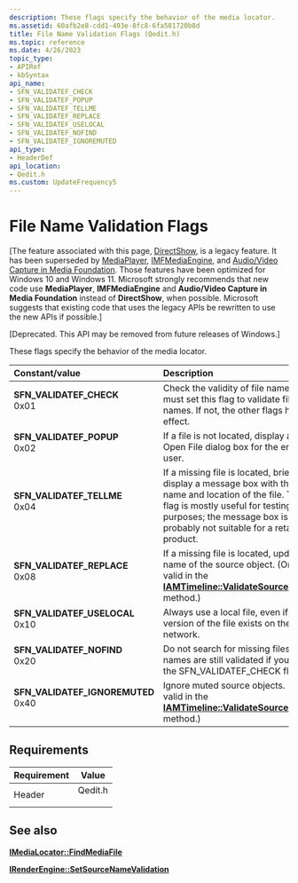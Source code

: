 ```yaml
---
description: These flags specify the behavior of the media locator.
ms.assetid: 60afb2e8-cdd1-493e-8fc8-6fa581720b8d
title: File Name Validation Flags (Qedit.h)
ms.topic: reference
ms.date: 4/26/2023
topic_type: 
- APIRef
- kbSyntax
api_name: 
- SFN_VALIDATEF_CHECK
- SFN_VALIDATEF_POPUP
- SFN_VALIDATEF_TELLME
- SFN_VALIDATEF_REPLACE
- SFN_VALIDATEF_USELOCAL
- SFN_VALIDATEF_NOFIND
- SFN_VALIDATEF_IGNOREMUTED
api_type: 
- HeaderDef
api_location: 
- Qedit.h
ms.custom: UpdateFrequency5
---
```


# File Name Validation Flags

\[The feature associated with this page, [DirectShow](/windows/win32/directshow/directshow), is a legacy feature. It has been superseded by [MediaPlayer](/uwp/api/Windows.Media.Playback.MediaPlayer), [IMFMediaEngine](/windows/win32/api/mfmediaengine/nn-mfmediaengine-imfmediaengine), and [Audio/Video Capture in Media Foundation](windows/win32/medfound/audio-video-capture-in-media-foundation). Those features have been optimized for Windows 10 and Windows 11. Microsoft strongly recommends that new code use **MediaPlayer**, **IMFMediaEngine** and **Audio/Video Capture in Media Foundation** instead of **DirectShow**, when possible. Microsoft suggests that existing code that uses the legacy APIs be rewritten to use the new APIs if possible.\]

\[Deprecated. This API may be removed from future releases of Windows.\]

These flags specify the behavior of the media locator.



| Constant/value                                                                                                                                                                                                                                               | Description                                                                                                                                                                                                                    |
|:-------------------------------------------------------------------------------------------------------------------------------------------------------------------------------------------------------------------------------------------------------------|:-------------------------------------------------------------------------------------------------------------------------------------------------------------------------------------------------------------------------------|
| <span id="SFN_VALIDATEF_CHECK"></span><span id="sfn_validatef_check"></span><dl> <dt>**SFN\_VALIDATEF\_CHECK**</dt> <dt>0x01</dt> </dl>                   | Check the validity of file names. You must set this flag to validate file names. If not, the other flags have no effect.<br/>                                                                                            |
| <span id="SFN_VALIDATEF_POPUP"></span><span id="sfn_validatef_popup"></span><dl> <dt>**SFN\_VALIDATEF\_POPUP**</dt> <dt>0x02</dt> </dl>                   | If a file is not located, display an Open File dialog box for the end user.<br/>                                                                                                                                         |
| <span id="SFN_VALIDATEF_TELLME"></span><span id="sfn_validatef_tellme"></span><dl> <dt>**SFN\_VALIDATEF\_TELLME**</dt> <dt>0x04</dt> </dl>                | If a missing file is located, briefly display a message box with the name and location of the file. This flag is mostly useful for testing purposes; the message box is probably not suitable for a retail product.<br/> |
| <span id="SFN_VALIDATEF_REPLACE"></span><span id="sfn_validatef_replace"></span><dl> <dt>**SFN\_VALIDATEF\_REPLACE**</dt> <dt>0x08</dt> </dl>             | If a missing file is located, update the name of the source object. (Only valid in the [**IAMTimeline::ValidateSourceNames**](iamtimeline-validatesourcenames.md) method.)<br/>                                         |
| <span id="SFN_VALIDATEF_USELOCAL"></span><span id="sfn_validatef_uselocal"></span><dl> <dt>**SFN\_VALIDATEF\_USELOCAL**</dt> <dt>0x10</dt> </dl>          | Always use a local file, even if a version of the file exists on the network.<br/>                                                                                                                                       |
| <span id="SFN_VALIDATEF_NOFIND"></span><span id="sfn_validatef_nofind"></span><dl> <dt>**SFN\_VALIDATEF\_NOFIND**</dt> <dt>0x20</dt> </dl>                | Do not search for missing files. File names are still validated if you set the SFN\_VALIDATEF\_CHECK flag.<br/>                                                                                                          |
| <span id="SFN_VALIDATEF_IGNOREMUTED"></span><span id="sfn_validatef_ignoremuted"></span><dl> <dt>**SFN\_VALIDATEF\_IGNOREMUTED**</dt> <dt>0x40</dt> </dl> | Ignore muted source objects. (Only valid in the [**IAMTimeline::ValidateSourceNames**](iamtimeline-validatesourcenames.md) method.)<br/>                                                                                |



## Requirements



| Requirement | Value |
|-------------------|------------------------------------------------------------------------------------|
| Header<br/> | <dl> <dt>Qedit.h</dt> </dl> |



## See also

<dl> <dt>

[**IMediaLocator::FindMediaFile**](imedialocator-findmediafile.md)
</dt> <dt>

[**IRenderEngine::SetSourceNameValidation**](irenderengine-setsourcenamevalidation.md)
</dt> </dl>

 

 




